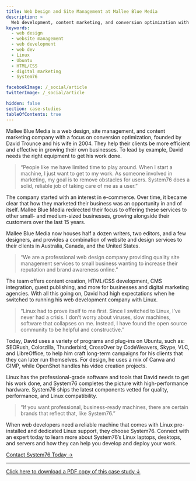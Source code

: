 ```yaml
---
title: Web Design and Site Management at Mallee Blue Media
description: >
  Web development, content marketing, and conversion optimization with Linux.
keywords:
  - web design
  - website management
  - web development
  - web dev
  - Linux
  - Ubuntu
  - HTML/CSS
  - digital marketing
  - System76

facebookImage: /_social/article
twitterImage: /_social/article

hidden: false
section: case-studies
tableOfContents: true
---
```


Mallee Blue Media is a web design, site management, and content marketing
company with a focus on conversion optimization, founded by David Trounce and
his wife in 2004. They help their clients be more efficient and effective in
growing their own businesses. To lead by example, David needs the right
equipment to get his work done.

> “People like me have limited time to play around. When I start a machine, I
> just want to get to my work. As someone involved in marketing, my goal is to
> remove obstacles for users. System76 does a solid, reliable job of taking
> care of me as a user.”

The company started with an interest in e-commerce. Over time, it became clear
that how they marketed their business was an opportunity in and of itself.
Mallee Blue Media redirected their focus to offering these services to other
small- and medium-sized businesses, growing alongside their customers over the
last 15 years.

Mallee Blue Media now houses half a dozen writers, two editors, and a few
designers, and provides a combination of website and design services to their
clients in Australia, Canada, and the United States.

> “We are a professional web design company providing quality site management
> services to small business wanting to increase their reputation and brand
> awareness online.”

The team offers content creation, HTML/CSS development, CMS integration, guest
publishing, and more for businesses and digital marketing agencies. With all
this going on, David had high expectations when he switched to running his web
development company with Linux.

> “Linux had to prove itself to me first. Since I switched to Linux, I’ve
> never had a crisis. I don’t worry about viruses, slow machines, software that
> collapses on me. Instead, I have found the open source community to be
> helpful and constructive.”

Today, David uses a variety of programs and plug-ins on Ubuntu, such as:
SEORush, Colorzilla, Thunderbird, CrossOver by CodeWeavers, Skype, VLC, and
LibreOffice, to help him craft long-term campaigns for his clients that they
can later run themselves. For design, he uses a mix of Canva and GIMP, while
OpenShot handles his video creation projects.

Linux has the professional-grade software and tools that David needs to get
his work done, and System76 completes the picture with high-performance
hardware. System76 ships the latest components vetted for quality,
performance, and Linux compatibility.

> “If you want professional, business-ready machines, there are certain brands
> that reflect that, like System76.”

When web developers need a reliable machine that comes with Linux
pre-installed and dedicated Linux support, they choose System76. Connect with
an expert today to learn more about System76’s Linux laptops, desktops, and
servers and how they can help you develop and deploy your work.

[Contact System76 Today →](https://system76.com/contact/)

---

[Click here to download a PDF copy of this case study ↓](https://github.com/system76/docs/raw/gh-pages/pdfs/case-studies/system76-case-study_web-design-david-trounce-mallee.pdf)
